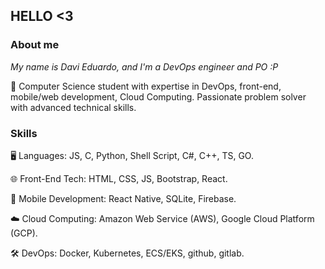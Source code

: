 ## HELLO <3

### About me

*My name is Davi Eduardo, and I'm a DevOps engineer and PO :P*

🚀 Computer Science student with expertise in DevOps, front-end, mobile/web development, Cloud Computing. Passionate problem solver with advanced technical skills.

### Skills
🖥️ Languages: JS, C, Python, Shell Script, C#, C++, TS, GO.

🌐 Front-End Tech: HTML, CSS, JS, Bootstrap, React.

📱 Mobile Development: React Native, SQLite, Firebase.

☁️ Cloud Computing: Amazon Web Service (AWS), Google Cloud Platform (GCP).

🛠️ DevOps: Docker, Kubernetes, ECS/EKS, github, gitlab.
